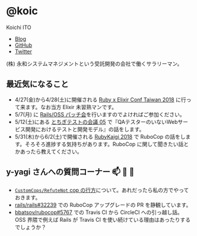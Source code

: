 # @koic

Koichi ITO

- [Blog](http://koic.hatenablog.com/)
- [GitHub](https://github.com/koic)
- [Twitter](https://twitter.com/koic)

(株) 永和システムマネジメントという受託開発の会社で働くサラリーマン。

## 最近気になること

- 4/27(金)から4/28(土)に開催される [Ruby x Elixir Conf Taiwan 2018](https://2018.rubyconf.tw/) に行って来ます。なお当方 Elixir 未習熟マンです。
- 5/7(月) に [Rails/OSS パッチ会](http://blog.agile.esm.co.jp/entry/rails-oss-patch-meetup-20180507)を行いますのでよければご参加ください。
- 5/12(土)にある [とちぎテストの会議 05](http://d.hatena.ne.jp/tochigitestnokaigi/20180512) で『QAテスターのいないWebサービス開発におけるテストと開発モデル』の話をします。
- 5/31(木)から6/2(土)で開催される [RubyKaigi 2018](http://rubykaigi.org/2018) で RuboCop の話をします。そろそろ進捗する気持ちがあります。RuboCop に関して聞きたい話とかあったら教えてください。

## y-yagi さんへの質問コーナー :mailbox: :email: :dash:

- [`CustomCops/RefuteNot` cop の行方](https://twitter.com/y_yagi/status/983186333299437568)について。あれだったら私の方でやっておきます。
- [rails/rails#32239](https://github.com/rails/rails/pull/32239) での RuboCop アップグレードの PR を静観しています。
- [bbatsov/rubocop#5767](https://github.com/bbatsov/rubocop/pull/5767) での Travis CI から CircleCI への引っ越し話。OSS 界隈で例えば Rails が Travis CI を使い続けている理由はあったりするでしょうか？
